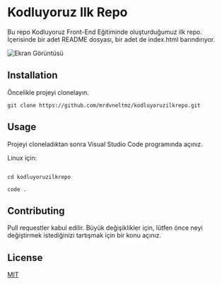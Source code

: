 
# Kodluyoruz Ilk Repo

Bu repo Kodluyoruz Front-End Eğitiminde oluşturduğumuz ilk repo. İçerisinde bir adet README dosyası, bir adet de index.html barındırıyor.

![Ekran Görüntüsü](https://www.hizliresim.com/5b4t1df) 

## Installation

Öncelikle projeyi clonelayın.

`git clone https://github.com/mrdvneltmz/kodluyoruzilkrepo.git`

  

## Usage

Projeyi cloneladıktan sonra Visual Studio Code programında açınız.

  

Linux için:

```

cd kodluyoruzilkrepo

code .

```

## Contributing

Pull requestler kabul edilir. Büyük değişiklikler için, lütfen önce neyi değiştirmek istediğinizi tartışmak için bir konu açınız.

  

## License

[MIT](https://choosealicense.com/licenses/mit/)